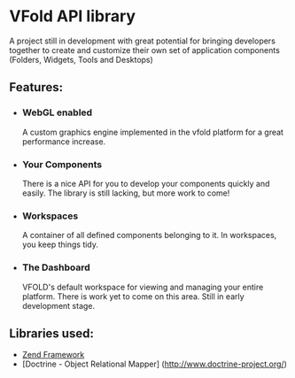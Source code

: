 VFold API library
=============

A project still in development with great potential for bringing developers together to create and customize their own set of application components (Folders, Widgets, Tools and Desktops)

Features:
-------

* ### WebGL enabled
 
    A custom graphics engine implemented in the vfold platform for a great performance increase.

* ### Your Components

    There is a nice API for you to develop your components quickly and easily. The library is still lacking, but more work to come!

* ### Workspaces

    A container of all defined components belonging to it. In workspaces, you keep things tidy.

* ### The Dashboard

    VFOLD's default workspace for viewing and managing your entire platform. There is work yet to come on this area. Still in early development stage.


Libraries used:
------------

* [Zend Framework](http://framework.zend.com/)
* [Doctrine - Object Relational Mapper] (http://www.doctrine-project.org/)